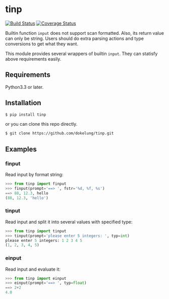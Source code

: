 tinp
=====

[![Build Status](https://travis-ci.org/dokelung/tinp.png?branch=master)](https://travis-ci.org/dokelung/tinp)
[![Coverage Status](https://coveralls.io/repos/github/dokelung/tinp/badge.svg?branch=master)](https://coveralls.io/github/dokelung/tinp?branch=master)

Builtin function ``input`` does not support scan formatted. Also, its return value can only be string. Users should do extra parsing actions and type conversions to get what they want.

This module provides several wrappers of builtin ``input``. They can statisfy above requirements easily.

## Requirements

Python3.3 or later.

## Installation

```bash
$ pip install tinp
```

or you can clone this repo directly.

```bash
$ git clone https://github.com/dokelung/tinp.git
```

## Examples

### finput

Read input by format string:

```python
>>> from tinp import finput
>>> finput(prompt='==> ', fstr='%d, %f, %s')
==> 88, 12.3, hello
(88, 12.3, 'hello')
```

### tinput

Read input and split it into several values with specified type:

```python
>>> from tinp import tinput
>>> tinput(prompt='please enter 5 integers: ', typ=int)
please enter 5 integers: 1 2 3 4 5
(1, 2, 3, 4, 5)
```

### einput

Read input and evaluate it:

```python
>>> from tinp import einput
>>> einput(prompt='==> ', typ=float)
==> 2+2
4.0
```
